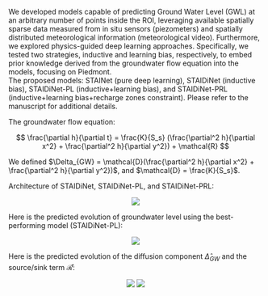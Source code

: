 We developed models capable of predicting Ground Water Level (GWL) at an arbitrary number of points inside the ROI, leveraging available spatially sparse data measured from in situ sensors (piezometers) and spatially distributed meteorological information (meteorological video). Furthermore, we explored physics-guided deep learning approaches. Specifically, we tested two strategies, inductive and learning bias, respectively, to embed prior knowledge derived from the groundwater flow equation into the models, focusing on Piedmont. <br />
The proposed models: STAINet (pure deep learning), STAIDiNet (inductive bias), STAIDiNet-PL (inductive+learning bias), and STAIDiNet-PRL (inductive+learning bias+recharge zones constraint). 
Please refer to the manuscript for additional details.

The groundwater flow equation:

$$
\frac{\partial h}{\partial t} = \frac{K}{S_s} (\frac{\partial^2 h}{\partial x^2} + \frac{\partial^2 h}{\partial y^2}) + \mathcal{R}
$$

We defined $\Delta_{GW} = \mathcal{D}(\frac{\partial^2 h}{\partial x^2} + \frac{\partial^2 h}{\partial y^2})$, and $\mathcal{D} = \frac{K}{S_s}$.

Architecture of STAIDiNet, STAIDiNet-PL, and STAIDiNet-PRL:

<p align="center">
  <img src="https://lh3.googleusercontent.com/d/1D92U0-lUl_ESRayI73k0by_NY-seBWz3=s700" >
</p>

Here is the predicted evolution of groundwater level using the best-performing model (STAIDiNet-PL):

<p align="center">
  <img src="https://lh3.googleusercontent.com/d/1f1dNbodNo2VZqZmi2sEtKQbj4LpNXKsS=s500" >
</p>

Here is the predicted evolution of the diffusion component $\hat{\Delta}_{GW}$ and the source/sink term $\mathcal{\hat{R}}$:

<p align="center">
  <img src="https://lh3.googleusercontent.com/d/1auS_ij_uGEyeiBbKKOPvpcSPLGwsTu1y=s400" >
  <img src="https://lh3.googleusercontent.com/d/18b30t3wg9dJzH1pGVBLR0Ek_-W8xgZax=s400" >
</p>
